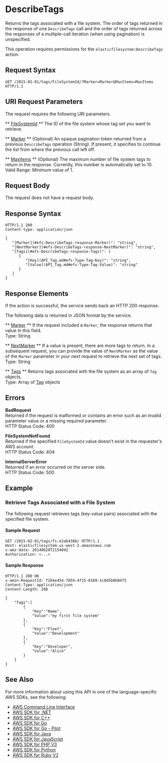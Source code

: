 # DescribeTags<a name="API_DescribeTags"></a>

Returns the tags associated with a file system\. The order of tags returned in the response of one `DescribeTags` call and the order of tags returned across the responses of a multiple\-call iteration \(when using pagination\) is unspecified\. 

 This operation requires permissions for the `elasticfilesystem:DescribeTags` action\. 

## Request Syntax<a name="API_DescribeTags_RequestSyntax"></a>

```
GET /2015-02-01/tags/FileSystemId/?Marker=Marker&MaxItems=MaxItems HTTP/1.1
```

## URI Request Parameters<a name="API_DescribeTags_RequestParameters"></a>

The request requires the following URI parameters\.

 ** [FileSystemId](#API_DescribeTags_RequestSyntax) **   <a name="efs-DescribeTags-request-FileSystemId"></a>
The ID of the file system whose tag set you want to retrieve\.

 ** [Marker](#API_DescribeTags_RequestSyntax) **   <a name="efs-DescribeTags-request-Marker"></a>
\(Optional\) An opaque pagination token returned from a previous `DescribeTags` operation \(String\)\. If present, it specifies to continue the list from where the previous call left off\.

 ** [MaxItems](#API_DescribeTags_RequestSyntax) **   <a name="efs-DescribeTags-request-MaxItems"></a>
\(Optional\) The maximum number of file system tags to return in the response\. Currently, this number is automatically set to 10\.  
Valid Range: Minimum value of 1\.

## Request Body<a name="API_DescribeTags_RequestBody"></a>

The request does not have a request body\.

## Response Syntax<a name="API_DescribeTags_ResponseSyntax"></a>

```
HTTP/1.1 200
Content-type: application/json

{
   "[Marker](#efs-DescribeTags-response-Marker)": "string",
   "[NextMarker](#efs-DescribeTags-response-NextMarker)": "string",
   "[Tags](#efs-DescribeTags-response-Tags)": [ 
      { 
         "[Key](API_Tag.md#efs-Type-Tag-Key)": "string",
         "[Value](API_Tag.md#efs-Type-Tag-Value)": "string"
      }
   ]
}
```

## Response Elements<a name="API_DescribeTags_ResponseElements"></a>

If the action is successful, the service sends back an HTTP 200 response\.

The following data is returned in JSON format by the service\.

 ** [Marker](#API_DescribeTags_ResponseSyntax) **   <a name="efs-DescribeTags-response-Marker"></a>
If the request included a `Marker`, the response returns that value in this field\.  
Type: String

 ** [NextMarker](#API_DescribeTags_ResponseSyntax) **   <a name="efs-DescribeTags-response-NextMarker"></a>
If a value is present, there are more tags to return\. In a subsequent request, you can provide the value of `NextMarker` as the value of the `Marker` parameter in your next request to retrieve the next set of tags\.  
Type: String

 ** [Tags](#API_DescribeTags_ResponseSyntax) **   <a name="efs-DescribeTags-response-Tags"></a>
Returns tags associated with the file system as an array of `Tag` objects\.   
Type: Array of [Tag](API_Tag.md) objects

## Errors<a name="API_DescribeTags_Errors"></a>

 **BadRequest**   
Returned if the request is malformed or contains an error such as an invalid parameter value or a missing required parameter\.  
HTTP Status Code: 400

 **FileSystemNotFound**   
Returned if the specified `FileSystemId` value doesn't exist in the requester's AWS account\.  
HTTP Status Code: 404

 **InternalServerError**   
Returned if an error occurred on the server side\.  
HTTP Status Code: 500

## Example<a name="API_DescribeTags_Examples"></a>

### Retrieve Tags Associated with a File System<a name="API_DescribeTags_Example_1"></a>

 The following request retrieves tags \(key\-value pairs\) associated with the specified file system\. 

#### Sample Request<a name="API_DescribeTags_Example_1_Request"></a>

```
GET /2015-02-01/tags/fs-e2a6438b/ HTTP/1.1
Host: elasticfilesystem.us-west-2.amazonaws.com
x-amz-date: 20140620T215404Z
Authorization: <...>
```

#### Sample Response<a name="API_DescribeTags_Example_1_Response"></a>

```
HTTP/1.1 200 OK
x-amzn-RequestId: f264e454-7859-4f15-8169-1c0d5b0b04f5
Content-Type: application/json
Content-Length: 288

{
    "Tags":[
        {
            "Key":"Name",
            "Value":"my first file system"
        },
        {
            "Key":"Fleet",
            "Value":"Development"
        },
        {
            "Key":"Developer",
            "Value":"Alice"
        }
    ]
}
```

## See Also<a name="API_DescribeTags_SeeAlso"></a>

For more information about using this API in one of the language\-specific AWS SDKs, see the following:
+  [AWS Command Line Interface](https://docs.aws.amazon.com/goto/aws-cli/elasticfilesystem-2015-02-01/DescribeTags) 
+  [AWS SDK for \.NET](https://docs.aws.amazon.com/goto/DotNetSDKV3/elasticfilesystem-2015-02-01/DescribeTags) 
+  [AWS SDK for C\+\+](https://docs.aws.amazon.com/goto/SdkForCpp/elasticfilesystem-2015-02-01/DescribeTags) 
+  [AWS SDK for Go](https://docs.aws.amazon.com/goto/SdkForGoV1/elasticfilesystem-2015-02-01/DescribeTags) 
+  [AWS SDK for Go \- Pilot](https://docs.aws.amazon.com/goto/SdkForGoPilot/elasticfilesystem-2015-02-01/DescribeTags) 
+  [AWS SDK for Java](https://docs.aws.amazon.com/goto/SdkForJava/elasticfilesystem-2015-02-01/DescribeTags) 
+  [AWS SDK for JavaScript](https://docs.aws.amazon.com/goto/AWSJavaScriptSDK/elasticfilesystem-2015-02-01/DescribeTags) 
+  [AWS SDK for PHP V3](https://docs.aws.amazon.com/goto/SdkForPHPV3/elasticfilesystem-2015-02-01/DescribeTags) 
+  [AWS SDK for Python](https://docs.aws.amazon.com/goto/boto3/elasticfilesystem-2015-02-01/DescribeTags) 
+  [AWS SDK for Ruby V2](https://docs.aws.amazon.com/goto/SdkForRubyV2/elasticfilesystem-2015-02-01/DescribeTags) 